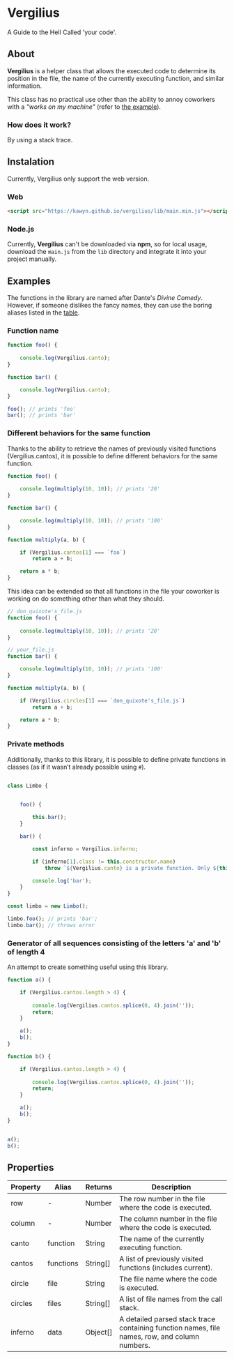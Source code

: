 # Vergilius
A Guide to the Hell Called 'your code'.

## About

**Vergilius** is a helper class that allows the executed code to determine its position in the file, the name of the currently executing function, and similar information.  

This class has no practical use other than the ability to annoy coworkers with a *"works on my machine"* (refer to [the example](#different-behaviors-for-the-same-function)).

### How does it work?  

By using a stack trace.

## Instalation

Currently, Vergilius only support the web version.

### Web

```html
<script src="https://kawyn.github.io/vergilius/lib/main.min.js"></script>
```

### Node.js

Currently, **Vergilius** can't be downloaded via **npm**, so for local usage, download the `main.js` from the `lib` directory and integrate it into your project manually.

## Examples

The functions in the library are named after Dante's *Divine Comedy*. However, if someone dislikes the fancy names, they can use the boring aliases listed in the [table](#properties).

### Function name

```js 
function foo() { 
    
    console.log(Vergilius.canto); 
}

function bar() {

    console.log(Vergilius.canto);
}

foo(); // prints 'foo'
bar(); // prints 'bar'
```

### Different behaviors for the same function

Thanks to the ability to retrieve the names of previously visited functions (Vergilius.cantos), it is possible to define different behaviors for the same function.

```js 
function foo() { 
    
    console.log(multiply(10, 10)); // prints '20'
}

function bar() {

    console.log(multiply(10, 10)); // prints '100'
}

function multiply(a, b) { 

    if (Vergilius.cantos[1] === `foo`)
        return a + b;

    return a * b;
}
```

This idea can be extended so that all functions in the file your coworker is working on do something other than what they should.

```js 
// don_quixote's_file.js
function foo() { 
    
    console.log(multiply(10, 10)); // prints '20'
}

// your_file.js
function bar() {

    console.log(multiply(10, 10)); // prints '100'
}

function multiply(a, b) { 

    if (Vergilius.circles[1] === `don_quixote's_file.js`)
        return a + b;

    return a * b;
}
```

### Private methods
Additionally, thanks to this library, it is possible to define private functions in classes (as if it wasn’t already possible using `#`).

```js 

class Limbo {


    foo() { 
        
        this.bar();
    }

    bar() {

        const inferno = Vergilius.inferno;

        if (inferno[1].class != this.constructor.name)
            throw `${Vergilius.canto} is a private function. Only ${this.constructor.name} members can access it.`;

        console.log('bar');
    }
}

const limbo = new Limbo();

limbo.foo(); // prints 'bar';
limbo.bar(); // throws error
```


### Generator of all sequences consisting of the letters 'a' and 'b' of length 4

An attempt to create something useful using this library.

```js
function a() {

    if (Vergilius.cantos.length > 4) {
    
        console.log(Vergilius.cantos.splice(0, 4).join(''));
        return;
    }

    a();
    b();
}

function b() {

    if (Vergilius.cantos.length > 4) {
       
        console.log(Vergilius.cantos.splice(0, 4).join(''));
        return;
    }

    a();
    b();
}


a();
b();
```

## Properties
| Property   | Alias      | Returns  | Description |
|------------|-----------|----------|-------------|
| row        | -         | Number   | The row number in the file where the code is executed. |
| column     | -         | Number   | The column number in the file where the code is executed. |
| canto      | function  | String   | The name of the currently executing function. |
| cantos     | functions | String[] | A list of previously visited functions (includes current). |
| circle     | file      | String   | The file name where the code is executed. |
| circles    | files     | String[] | A list of file names from the call stack. |
| inferno    | data      | Object[] | A detailed parsed stack trace containing function names, file names, row, and column numbers. |
